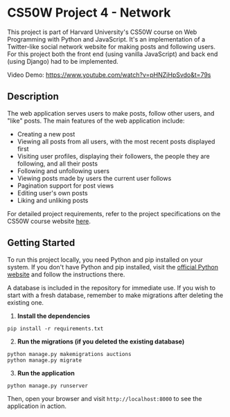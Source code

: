 # CS50W Project 4 - Network

This project is part of Harvard University's CS50W course on Web Programming with Python and JavaScript. It's an implementation of a Twitter-like social network website for making posts and following users. For this project both the front end (using vanilla JavaScript) and back end (using Django) had to be implemented.

Video Demo: https://www.youtube.com/watch?v=pHNZjHpSvdo&t=79s

## Description

The web application serves users to make posts, follow other users, and "like" posts. The main features of the web application include:

- Creating a new post
- Viewing all posts from all users, with the most recent posts displayed first
- Visiting user profiles, displaying their followers, the people they are following, and all their posts
- Following and unfollowing users
- Viewing posts made by users the current user follows
- Pagination support for post views
- Editing user's own posts
- Liking and unliking posts

For detailed project requirements, refer to the project specifications on the CS50W course website [here](https://cs50.harvard.edu/web/2020/projects/4/network/).

## Getting Started

To run this project locally, you need Python and pip installed on your system. If you don't have Python and pip installed, visit the [official Python website](https://www.python.org/downloads/) and follow the instructions there.

A database is included in the repository for immediate use. If you wish to start with a fresh database, remember to make migrations after deleting the existing one.

1. **Install the dependencies**

```
pip install -r requirements.txt
```

2. **Run the migrations (if you deleted the existing database)**

```
python manage.py makemigrations auctions
python manage.py migrate
```

3. **Run the application**

```
python manage.py runserver
```

Then, open your browser and visit `http://localhost:8000` to see the application in action.
